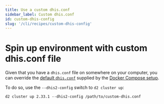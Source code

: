 ```yaml
---
title: Use a custom dhis.conf
sidebar_label: Custom dhis.conf
id: custom-dhis-config
slug: '/cli/recipes/custom-dhis-config'
---
```


# Spin up environment with custom dhis.conf file

Given that you have a `dhis.conf` file on somewhere on your computer,
you can override the [default
`dhis.conf`](https://github.com/dhis2/docker-compose/blob/master/cluster/config/DHIS2_home/dhis.conf)
supplied by the [Docker Compose setup](https://github.com/dhis2/docker-compose/blob/master/cluster/docker-compose.yml#L7).

To do so, use the `--dhis2-config` switch to `d2 cluster up`:

```
d2 cluster up 2.33.1 --dhis2-config /path/to/custom-dhis.conf
```
